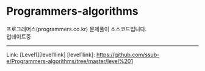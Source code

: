 # Programmers-algorithms
프로그래머스(programmers.co.kr) 문제풀이 소스코드입니다.    
업데이트중
- - -
Link: [Level1][level1link]
[level1link]: https://github.com/ssub-e/Programmers-algorithms/tree/master/level%201

